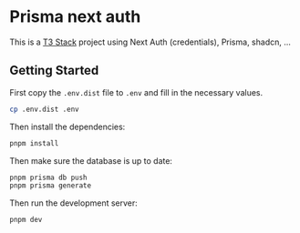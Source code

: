 # Prisma next auth

This is a [T3 Stack](https://create.t3.gg/) project using Next Auth (credentials), Prisma, shadcn, ...

## Getting Started

First copy the `.env.dist` file to `.env` and fill in the necessary values.

```bash
cp .env.dist .env
```

Then install the dependencies:

```bash
pnpm install
```

Then make sure the database is up to date:

```bash
pnpm prisma db push
pnpm prisma generate
```

Then run the development server:

```bash
pnpm dev
```